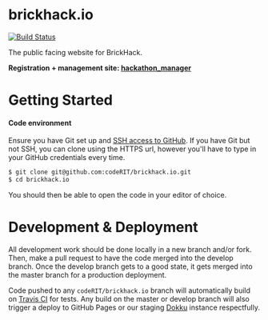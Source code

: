 # brickhack.io

[![Build Status](https://travis-ci.org/codeRIT/brickhack.io.svg?branch=develop)](https://travis-ci.org/codeRIT/brickhack.io)

The public facing website for BrickHack.

**Registration + management site: [hackathon_manager](https://github.com/codeRIT/hackathon_manager)**

# Getting Started

#### Code environment

Ensure you have Git set up and [SSH access to GitHub](https://help.github.com/articles/connecting-to-github-with-ssh/). If you have Git but not SSH, you can clone using the HTTPS url, however you'll have to type in your GitHub credentials every time.

```bash
$ git clone git@github.com:codeRIT/brickhack.io.git
$ cd brickhack.io
```

You should then be able to open the code in your editor of choice.

# Development & Deployment

All development work should be done locally in a new branch and/or fork. Then, make a pull request to have the code merged into the develop branch. Once the develop branch gets to a good state, it gets merged into the master branch for a production deployment.

Code pushed to any `codeRIT/brickhack.io` branch will automatically build on [Travis CI](https://travis-ci.org/codeRIT/brickhack.io) for tests. Any build on the master or develop branch will also trigger a deploy to GitHub Pages or our staging [Dokku](https://github.com/progrium/dokku) instance respectfully.
